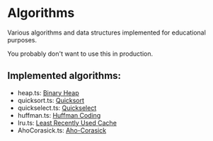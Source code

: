 # Algorithms

Various algorithms and data structures implemented for educational purposes.

You probably don't want to use this in production.

## Implemented algorithms:

- heap.ts: [Binary Heap](https://en.wikipedia.org/wiki/Binary_heap)
- quicksort.ts: [Quicksort](https://en.wikipedia.org/wiki/Quicksort)
- quickselect.ts: [Quickselect](https://en.wikipedia.org/wiki/Quickselect)
- huffman.ts: [Huffman Coding](https://en.wikipedia.org/wiki/Huffman_coding)
- lru.ts: [Least Recently Used Cache](https://www.geeksforgeeks.org/lru-cache-implementation/)
- AhoCorasick.ts: [Aho-Corasick](https://en.wikipedia.org/wiki/Aho%E2%80%93Corasick_algorithm)
